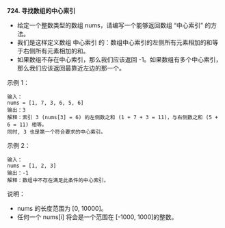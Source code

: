 **724. 寻找数组的中心索引**
- 给定一个整数类型的数组 nums，请编写一个能够返回数组 “中心索引” 的方法。
- 我们是这样定义数组 中心索引 的：数组中心索引的左侧所有元素相加的和等于右侧所有元素相加的和。
- 如果数组不存在中心索引，那么我们应该返回 -1。如果数组有多个中心索引，那么我们应该返回最靠近左边的那一个。

示例 1：
```
输入：
nums = [1, 7, 3, 6, 5, 6]
输出：3
解释：索引 3 (nums[3] = 6) 的左侧数之和 (1 + 7 + 3 = 11)，与右侧数之和 (5 + 6 = 11) 相等。
同时, 3 也是第一个符合要求的中心索引。
```
示例 2：
```
输入：
nums = [1, 2, 3]
输出：-1
解释：数组中不存在满足此条件的中心索引。
```
说明：
- nums 的长度范围为 [0, 10000]。
- 任何一个 nums[i] 将会是一个范围在 [-1000, 1000]的整数。